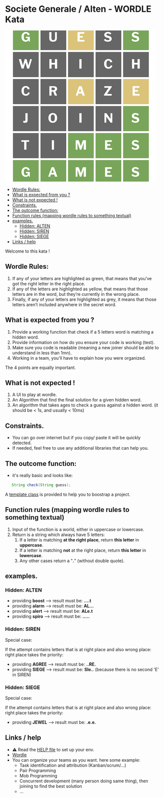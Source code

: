 # Societe Generale / Alten - WORDLE Kata

![wordle](img/wordle-a.png)

- [Wordle Rules:](#wordle-rules-)
- [What is expected from you ?](#what-is-expected-from-you--)
- [What is not expected !](#what-is-not-expected--)
- [Constraints.](#constraints)
- [The outcome function:](#the-outcome-function-)
- [Function rules (mapping wordle rules to something textual)](#function-rules--mapping-wordle-rules-to-something-textual-)
- [examples.](#examples)
    * [Hidden: ALTEN](#hidden--alten)
    * [Hidden: SIREN](#hidden--siren)
    * [Hidden: SIEGE](#hidden--siege)
- [Links / help](#links---help)

Welcome to this kata !

## Wordle Rules:

1. If any of your letters are highlighted as green, that means that you’ve got the right letter in the right place.
2. If any of the letters are highlighted as yellow, that means that those letters are in the word, but they’re currently
   in the wrong place.
3. Finally, if any of your letters are highlighted as grey, it means that those letters aren’t included anywhere in the
   secret word.

## What is expected from you ?

1. Provide a working function that check if a 5 letters word is matching a hidden word.
2. Provide information on how do you ensure your code is working (test).
3. Make sure you code is readable (meaning a new joiner should be able to understand in less than 1mn).
4. Working in a team, you'll have to explain how you were organized.

The 4 points are equally important.

## What is not expected !

1. A UI to play at wordle.
2. An Algorithm that find the final solution for a given hidden word.
3. An algorithm that takes ages to check a guess against a hidden word. (it should be < 1s, and usually < 10ms)

## Constraints.

* You can go over internet but if you copy/ paste it will be quickly detected.
* If needed, feel free to use any additional libraries that can help you.

## The outcome function:

* it's really basic and looks like:

```java
   String check(String guess);
```

A [template class](src/main/java/sgcib/kata/wordle/WordleCommand.java) is provided to help you to boostrap a project.

## Function rules (mapping wordle rules to something textual)

1. Input of the function is a world, either in uppercase or lowercase.
2. Return is a string which always have 5 letters:
    1. If a letter is matching **at the right place**, return **this letter** in **uppercase**.
    2. If a letter is matching **not** at the right place, return **this letter** in **lowercase**.
    3. Any other cases return a "**.**" (without double quote).

## examples.

### Hidden: ALTEN

* providing **boost** --> result must be: **....t**
* providing **alarm** --> result must be: **AL...**
* providing **alert** --> result must be: **ALe.t**
* providing **spiro** --> result must be: **.....**

### Hidden: SIREN

Special case:

If the attempt contains letters that is at right place and also wrong place: right place takes the priority:

* providing **AGREE** --> result must be: **..RE.**
* providing **SIEGE** --> result must be: **SIe..** (because there is no second 'E' in SIREN)

### Hidden: SIEGE

Special case:

If the attempt contains letters that is at right place and also wrong place: right place takes the priority:

* providing **JEWEL** --> result must be: **.e.e.**

## Links / help

* :warning: Read the [HELP file](HELP.md) to set up your env.
* [Wordle](https://www.nytimes.com/games/wordle/index.html)
* You can organize your teams as you want. here some example:
    * Task identification and attribution (Kanban/scrum/...)
    * Pair Programming
    * Mob Programming
    * Concurrent development (many person doing same thing), then joining to find the best solution
    * ...